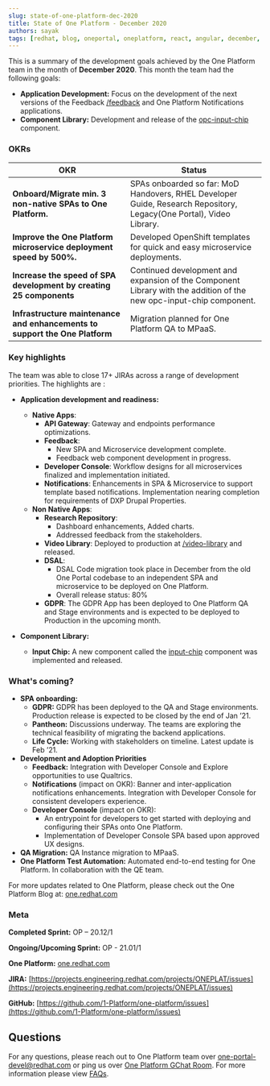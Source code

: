 ```yaml
---
slug: state-of-one-platform-dec-2020
title: State of One Platform - December 2020
authors: sayak
tags: [redhat, blog, oneportal, oneplatform, react, angular, december, update]
---
```


This is a summary of the development goals achieved by the One Platform team in the month of **December 2020**. This month the team had the following goals:

<!--truncate-->

- **Application Development:** Focus on the development of the next versions of the Feedback [/feedback](https://one.redhat.com/feedback) and One Platform Notifications applications.
- **Component Library:** Development and release of the [opc-input-chip](https://www.npmjs.com/package/@one-platform/opc-input-chip) component.

### OKRs

| OKR                                                                         | Status                                                                                                              |
| --------------------------------------------------------------------------- | ------------------------------------------------------------------------------------------------------------------- |
| **Onboard/Migrate min. 3 non-native SPAs to One Platform.**                 | SPAs onboarded so far: MoD Handovers, RHEL Developer Guide, Research Repository, Legacy(One Portal), Video Library. |
| **Improve the One Platform microservice deployment speed by 500%.**         | Developed OpenShift templates for quick and easy microservice deployments.                                          |
| **Increase the speed of SPA development by creating 25 components**         | Continued development and expansion of the Component Library with the addition of the new opc-input-chip component. |
| **Infrastructure maintenance and enhancements to support the One Platform** | Migration planned for One Platform QA to MPaaS.                                                                     |

### Key highlights

The team was able to close 17+ JIRAs across a range of development priorities. The highlights are :

- **Application development and readiness:**

  - **Native Apps**:
    - **API Gateway**: Gateway and endpoints performance optimizations.
    - **Feedback**:
      - New SPA and Microservice development complete.
      - Feedback web component development in progress.
    - **Developer Console**: Workflow designs for all microservices finalized and implementation initiated.
    - **Notifications**: Enhancements in SPA & Microservice to support template based notifications. Implementation nearing completion for requirements of DXP Drupal Properties.
  - **Non Native Apps**:
    - **Research Repository**:
      - Dashboard enhancements, Added charts.
      - Addressed feedback from the stakeholders.
    - **Video Library**: Deployed to production at [/video-library](https://one.redhat.com/video-library) and released.
    - **DSAL**:
      - DSAL Code migration took place in December from the old One Portal codebase to an independent SPA and microservice to be deployed on One Platform.
      - Overall release status: 80%
    - **GDPR**: The GDPR App has been deployed to One Platform QA and Stage environments and is expected to be deployed to Production in the upcoming month.

- **Component Library:**
  - **Input Chip:** A new component called the [input-chip](https://www.npmjs.com/package/@one-platform/opc-input-chip) component was implemented and released.

### What's coming?

- **SPA onboarding:**
  - **GDPR:** GDPR has been deployed to the QA and Stage environments. Production release is expected to be closed by the end of Jan ’21.
  - **Pantheon:** Discussions underway. The teams are exploring the technical feasibility of migrating the backend applications.
  - **Life Cycle:** Working with stakeholders on timeline. Latest update is Feb ’21.
- **Development and Adoption Priorities**
  - **Feedback:** Integration with Developer Console and Explore opportunities to use Qualtrics.
  - **Notifications** (impact on OKR): Banner and inter-application notifications enhancements. Integration with Developer Console for consistent developers experience.
  - **Developer Console** (impact on OKR):
    - An entrypoint for developers to get started with deploying and configuring their SPAs onto One Platform.
    - Implementation of Developer Console SPA based upon approved UX designs.
- **QA Migration:** QA Instance migration to MPaaS.
- **One Platform Test Automation:** Automated end-to-end testing for One Platform. In collaboration with the QE team.

For more updates related to One Platform, please check out the One Platform Blog at: [one.redhat.com](https://one.redhat.com/get-started/blog)

### Meta

**Completed Sprint:** OP – 20.12/1

**Ongoing/Upcoming Sprint:** OP - 21.01/1

**One Platform:** [one.redhat.com](https://one.redhat.com)

**JIRA:** [https://projects.engineering.redhat.com/projects/ONEPLAT/issues](https://projects.engineering.redhat.com/projects/ONEPLAT/issues)

**GitHub:** [https://github.com/1-Platform/one-platform/issues](https://github.com/1-Platform/one-platform/issues)

## Questions

For any questions, please reach out to One Platform team over [one-portal-devel@redhat.com](mailto:one-portal-devel@redhat.com) or ping us over [One Platform GChat Room](https://chat.google.com/room/AAAAF4M7oZE).
For more information please view [FAQs](/docs/faqs).
